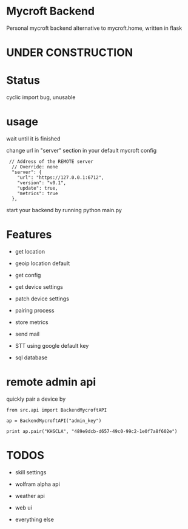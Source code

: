 # Mycroft Backend

Personal mycroft backend alternative to mycroft.home, written in flask

# UNDER CONSTRUCTION

# Status

cyclic import bug, unusable

# usage


wait until it is finished


change url in "server" section in your default mycroft config

     // Address of the REMOTE server
      // Override: none
      "server": {
        "url": "https://127.0.0.1:6712",
        "version": "v0.1",
        "update": true,
        "metrics": true
      },


start your backend by running python main.py


# Features


- get location

- geoip location default

- get config

- get device settings

- patch device settings

- pairing process

- store metrics

- send mail

- STT using google default key

- sql database

# remote admin api


quickly pair a device by


    from src.api import BackendMycroftAPI

    ap = BackendMycroftAPI("admin_key")

    print ap.pair("KHSCLA", "489e9dcb-d657-49c0-99c2-1e0f7a8f602e")


# TODOS

- skill settings

- wolfram alpha api

- weather api

- web ui

- everything else

